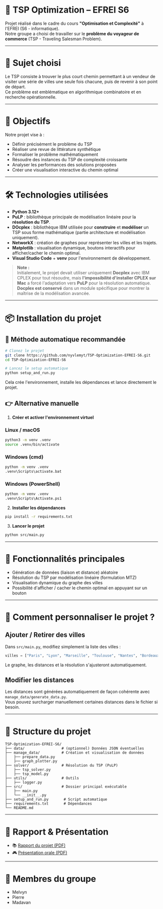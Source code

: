 # 🧭 TSP Optimization – EFREI S6

Projet réalisé dans le cadre du cours **"Optimisation et Complexité"** à l'EFREI (S6 - informatique).  
Notre groupe a choisi de travailler sur le **problème du voyageur de commerce** (TSP - Traveling Salesman Problem).

---

# 🧐 Sujet choisi

Le TSP consiste à trouver le plus court chemin permettant à un vendeur de visiter une série de villes une seule fois chacune, puis de revenir à son point de départ.  
Ce problème est emblématique en algorithmique combinatoire et en recherche opérationnelle.

---

# 📌 Objectifs

Notre projet vise à :

- Définir précisément le problème du TSP
- Réaliser une revue de littérature synthétique
- Formaliser le problème mathématiquement
- Résoudre des instances du TSP de complexité croissante
- Analyser les performances des solutions proposées
- Créer une visualisation interactive du chemin optimal

---

# 🛠️ Technologies utilisées

- **Python 3.12+**
- **PuLP** : bibliothèque principale de modélisation linéaire pour la **résolution du TSP**.
- **DOcplex** : bibliothèque IBM utilisée pour **construire** et **modéliser** un TSP sous forme mathématique (partie architecture et modélisation uniquement).
- **NetworkX** : création de graphes pour représenter les villes et les trajets.
- **Matplotlib** : visualisation dynamique, boutons interactifs pour afficher/cacher le chemin optimal.
- **Visual Studio Code** + **venv** pour l'environnement de développement.

> **Note :**  
> Initialement, le projet devait utiliser uniquement **Docplex** avec IBM CPLEX pour tout résoudre, mais **l'impossibilité d'installer CPLEX sur Mac** a forcé l'adaptation vers **PuLP** pour la résolution automatique.  
> **Docplex est conservé** dans un module spécifique pour montrer la maîtrise de la modélisation avancée.

---

# 📦 Installation du projet

## 🔄 Méthode automatique recommandée

```bash
# Clonez le projet
git clone https://github.com/nyvlemyt/TSP-Optimization-EFREI-S6.git
cd TSP-Optimization-EFREI-S6

# Lancez le setup automatique
python setup_and_run.py
```

Cela crée l'environnement, installe les dépendances et lance directement le projet.

## 👉 Alternative manuelle

1. **Créer et activer l'environnement virtuel**

### Linux / macOS
```bash
python3 -m venv .venv
source .venv/bin/activate
```

### Windows (cmd)
```bash
python -m venv .venv
.venv\Scripts\activate.bat
```

### Windows (PowerShell)
```bash
python -m venv .venv
.venv\Scripts\Activate.ps1
```

2. **Installer les dépendances**
```bash
pip install -r requirements.txt
```

3. **Lancer le projet**
```bash
python src/main.py
```

---

# 🏢 Fonctionnalités principales

- Génération de données (liaison et distance) aléatoire
- Résolution du TSP par modélisation linéaire (formulation MTZ)
- Visualisation dynamique du graphe des villes
- Possibilité d'afficher / cacher le chemin optimal en appuyant sur un bouton

---

# 📅 Comment personnaliser le projet ?

## Ajouter / Retirer des villes

Dans `src/main.py`, modifiez simplement la liste des villes :

```python
villes = ["Paris", "Lyon", "Marseille", "Toulouse", "Nantes", "Bordeaux", "Strasbourg", "Lille", "Nice", "Montpellier"]
```

Le graphe, les distances et la résolution s'ajusteront automatiquement.

## Modifier les distances

Les distances sont générées automatiquement de façon cohérente avec `manage_data/generate_data.py`.  
Vous pouvez surcharger manuellement certaines distances dans le fichier si besoin.

---

# 📅 Structure du projet

```
TSP-Optimization-EFREI-S6/
├── data/                 # (optionnel) Données JSON éventuelles
├── manage_data/          # Création et visualisation de données
│   ├── prepare_data.py
│   ├── graph_plotter.py
├── solver/               # Résolution du TSP (PuLP)
│   ├── tsp_solver.py
│   ├── tsp_model.py
├── utils/                # Outils
│   ├── logger.py
├── src/                  # Dossier principal exécutable
│   ├── main.py
│   └── __init__.py
├── setup_and_run.py       # Script automatique
├── requirements.txt       # Dépendances
└── README.md
```

---

# 📄 Rapport & Présentation

- 📚 [Rapport du projet (PDF)](https://github.com/nyvlemyt/TSP-Optimization-EFREI-S6/blob/main/Rapport.pdf) 
- 🎮 [Présentation orale (PDF)](https://github.com/nyvlemyt/TSP-Optimization-EFREI-S6/blob/main/Presentation.pdf)

---

# 👥 Membres du groupe

- Melvyn
- Pierre
- Madavan


